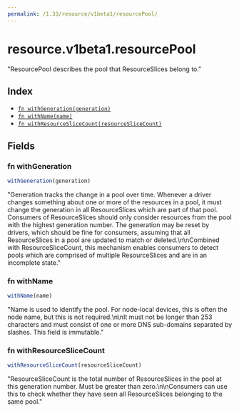 ```yaml
---
permalink: /1.33/resource/v1beta1/resourcePool/
---
```


# resource.v1beta1.resourcePool

"ResourcePool describes the pool that ResourceSlices belong to."

## Index

* [`fn withGeneration(generation)`](#fn-withgeneration)
* [`fn withName(name)`](#fn-withname)
* [`fn withResourceSliceCount(resourceSliceCount)`](#fn-withresourceslicecount)

## Fields

### fn withGeneration

```ts
withGeneration(generation)
```

"Generation tracks the change in a pool over time. Whenever a driver changes something about one or more of the resources in a pool, it must change the generation in all ResourceSlices which are part of that pool. Consumers of ResourceSlices should only consider resources from the pool with the highest generation number. The generation may be reset by drivers, which should be fine for consumers, assuming that all ResourceSlices in a pool are updated to match or deleted.\n\nCombined with ResourceSliceCount, this mechanism enables consumers to detect pools which are comprised of multiple ResourceSlices and are in an incomplete state."

### fn withName

```ts
withName(name)
```

"Name is used to identify the pool. For node-local devices, this is often the node name, but this is not required.\n\nIt must not be longer than 253 characters and must consist of one or more DNS sub-domains separated by slashes. This field is immutable."

### fn withResourceSliceCount

```ts
withResourceSliceCount(resourceSliceCount)
```

"ResourceSliceCount is the total number of ResourceSlices in the pool at this generation number. Must be greater than zero.\n\nConsumers can use this to check whether they have seen all ResourceSlices belonging to the same pool."
